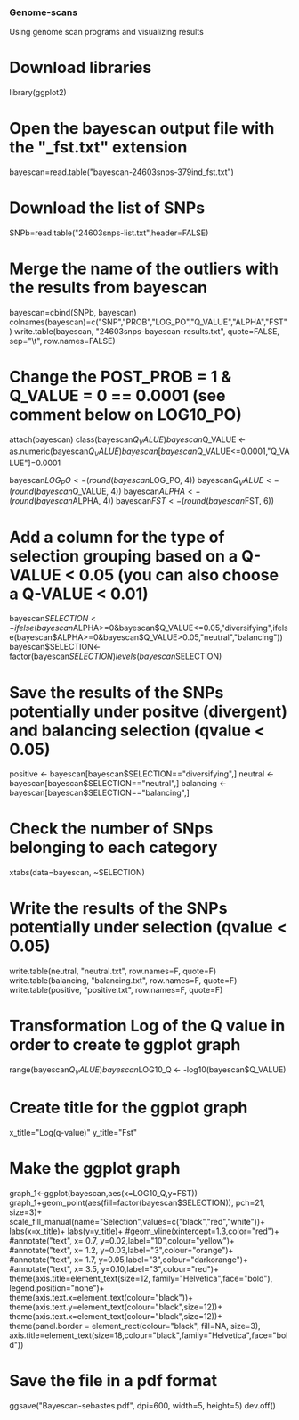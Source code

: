 ### Genome-scans
Using genome scan programs and visualizing results

# Download libraries
library(ggplot2)

# Open the bayescan output file with the "_fst.txt" extension
bayescan=read.table("bayescan-24603snps-379ind_fst.txt")

# Download the list of SNPs
SNPb=read.table("24603snps-list.txt",header=FALSE)

# Merge the name of the outliers with the results from bayescan
bayescan=cbind(SNPb, bayescan)
colnames(bayescan)=c("SNP","PROB","LOG_PO","Q_VALUE","ALPHA","FST")
write.table(bayescan, "24603snps-bayescan-results.txt", quote=FALSE, sep="\t", row.names=FALSE)

# Change the POST_PROB = 1 & Q_VALUE = 0 == 0.0001 (see comment below on LOG10_PO)
attach(bayescan)
class(bayescan$Q_VALUE)
bayescan$Q_VALUE <- as.numeric(bayescan$Q_VALUE)
bayescan[bayescan$Q_VALUE<=0.0001,"Q_VALUE"]=0.0001

bayescan$LOG_PO <- (round(bayescan$LOG_PO, 4))
bayescan$Q_VALUE <- (round(bayescan$Q_VALUE, 4))
bayescan$ALPHA <- (round(bayescan$ALPHA, 4))
bayescan$FST <- (round(bayescan$FST, 6))

# Add a column for the type of selection grouping based on a Q-VALUE < 0.05 (you can also choose a Q-VALUE < 0.01)
bayescan$SELECTION <- ifelse(bayescan$ALPHA>=0&bayescan$Q_VALUE<=0.05,"diversifying",ifelse(bayescan$ALPHA>=0&bayescan$Q_VALUE>0.05,"neutral","balancing"))
bayescan$SELECTION<- factor(bayescan$SELECTION)
levels(bayescan$SELECTION)

# Save the results of the SNPs potentially under positve (divergent) and balancing selection (qvalue < 0.05)
positive <- bayescan[bayescan$SELECTION=="diversifying",]
neutral <- bayescan[bayescan$SELECTION=="neutral",]
balancing <- bayescan[bayescan$SELECTION=="balancing",]

# Check the number of SNps belonging to each category
xtabs(data=bayescan, ~SELECTION)

# Write the results of the SNPs potentially under selection (qvalue < 0.05)
write.table(neutral, "neutral.txt", row.names=F, quote=F)
write.table(balancing, "balancing.txt", row.names=F, quote=F)
write.table(positive, "positive.txt", row.names=F, quote=F)

# Transformation Log of the Q value in order to create te ggplot graph
range(bayescan$Q_VALUE)
bayescan$LOG10_Q <- -log10(bayescan$Q_VALUE)

# Create title for the ggplot graph
x_title="Log(q-value)"
y_title="Fst"

# Make the ggplot graph
graph_1<-ggplot(bayescan,aes(x=LOG10_Q,y=FST))
graph_1+geom_point(aes(fill=factor(bayescan$SELECTION)), pch=21, size=3)+
  scale_fill_manual(name="Selection",values=c("black","red","white"))+
  labs(x=x_title)+
  labs(y=y_title)+
  #geom_vline(xintercept=1.3,color="red")+
 #annotate("text", x= 0.7, y=0.02,label="10",colour="yellow")+
#annotate("text", x= 1.2, y=0.03,label="3",colour="orange")+
 #annotate("text", x= 1.7, y=0.05,label="3",colour="darkorange")+
  #annotate("text", x= 3.5, y=0.10,label="3",colour="red")+
  theme(axis.title=element_text(size=12, family="Helvetica",face="bold"), legend.position="none")+
  theme(axis.text.x=element_text(colour="black"))+
  theme(axis.text.y=element_text(colour="black",size=12))+
  theme(axis.text.x=element_text(colour="black",size=12))+
  theme(panel.border = element_rect(colour="black", fill=NA, size=3),
        axis.title=element_text(size=18,colour="black",family="Helvetica",face="bold"))
  
# Save the file in a pdf format
ggsave("Bayescan-sebastes.pdf", dpi=600, width=5, height=5)
dev.off()

